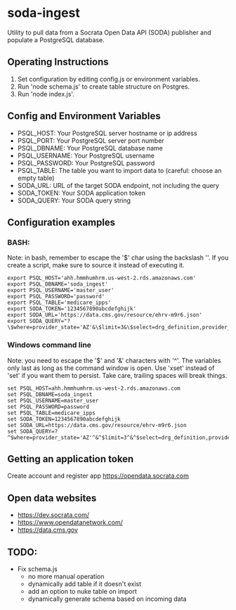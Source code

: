 # soda-ingest
Utility to pull data from a Socrata Open Data API (SODA) publisher and populate a PostgreSQL database.

## Operating Instructions

1. Set configuration by editing config.js or environment variables.
2. Run 'node schema.js' to create table structure on Postgres.
3. Run 'node index.js'.

## Config and Environment Variables

- PSQL_HOST: Your PostgreSQL server hostname or ip address 
- PSQL_PORT: Your PostgreSQL server port number
- PSQL_DBNAME: Your PostgreSQL database name
- PSQL_USERNAME: Your PostgreSQL username
- PSQL_PASSWORD: Your PostgreSQL password
- PSQL_TABLE: The table you want to import data to (careful: choose an empty table)
- SODA_URL: URL of the target SODA endpoint, not including the query
- SODA_TOKEN: Your SODA application token
- SODA_QUERY: Your SODA query string

## Configuration examples

### BASH:
Note: in bash, remember to escape the '$' char using the backslash '\'.  If you create a script, make sure to source it instead of executing it.

    export PSQL_HOST='ahh.hmmhumhrm.us-west-2.rds.amazonaws.com'
    export PSQL_DBNAME='soda_ingest' 
    export PSQL_USERNAME='master_user'
    export PSQL_PASSWORD='password' 
    export PSQL_TABLE='medicare_ipps' 
    export SODA_TOKEN='1234567890abcdefghijk'   
    export SODA_URL='https://data.cms.gov/resource/ehrv-m9r6.json'
    export SODA_QUERY="?\$where=provider_state='AZ'&\$limit=3&\$select=drg_definition,provider_name,provider_id,average_medicare_payments_2,average_medicare_payments"

### Windows command line
Note: you need to escape the '$' and '&' characters with '^'.  The variables only last as long as the command window is open.  Use 'xset' instead of 'set' if you want
them to persist.  Take care, trailing spaces will break things.

    set PSQL_HOST=ahh.hmmhumhrm.us-west-2.rds.amazonaws.com
    set PSQL_DBNAME=soda_ingest
    set PSQL_USERNAME=master_user
    set PSQL_PASSWORD=password
    set PSQL_TABLE=medicare_ipps
    set SODA_TOKEN=1234567890abcdefghijk
    set SODA_URL=https://data.cms.gov/resource/ehrv-m9r6.json
    set SODA_QUERY=?^$where=provider_state='AZ'^&^$limit=3^&^$select=drg_definition,provider_name,provider_id,average_medicare_payments_2,average_medicare_payments

## Getting an application token
Create account and register app https://opendata.socrata.com

## Open data websites
- https://dev.socrata.com/
- https://www.opendatanetwork.com/
- https://data.cms.gov

## TODO:

- Fix schema.js
    - no more manual operation
    - dynamically add table if it doesn't exist
    - add an option to nuke table on import
    - dynamically generate schema based on incoming data 